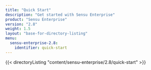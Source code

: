 ```yaml
---
title: "Quick Start"
description: "Get started with Sensu Enterprise"
product: "Sensu Enterprise"
version: "2.8"
weight: 1.5
layout: "base-for-directory-listing"
menu:
  sensu-enterprise-2.8:
    identifier: quick-start
---
```


{{< directoryListing "content/sensu-enterprise/2.8/quick-start" >}}
